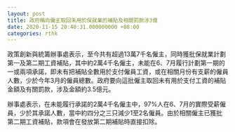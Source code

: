 ```yaml
---
layout: post
title: 政府稱向僱主取回未用於保就業的補貼及相關罰款涉3億
date: 2020-11-15 20:40:31.000000000 +08:00
categories: rthk
---
```


政策創新與統籌辦事處表示，至今共有超過13萬7千名僱主，同時獲批保就業計劃第一及第二期工資補貼，其中約2萬4千名僱主，未能在6、7月履行計劃第一期的一或兩項承諾，即未有把補貼全數用於支付僱員工資，或在相關月份有支薪的僱員人數，少於今年3月的僱員總數。政府要向這批僱主取回未有用於支付工資的補貼金額及有關罰款，涉及金額約3.5億元。

辦事處表示，在未能履行承諾的2萬4千名僱主中，97%人在6、7月的實際受薪僱員，少於其承諾人數，當中約四分之三只減少1至2名僱員。由於相關僱主已獲批第二期工資補貼，款項會在發放第二期補貼時直接扣除。
